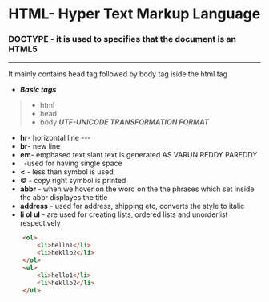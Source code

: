 # HTML- Hyper Text Markup Language
### DOCTYPE - it is used to specifies that the document is an HTML5 
---
It mainly contains  head tag followed by body tag iside the html tag
* ***Basic tags***
> * html
> * head  
> * body
***UTF-UNICODE TRANSFORMATION FORMAT***
* **hr**- horizontal line ---
* **br**- new line
* **em**- emphased text slant text is generated AS VARUN REDDY PAREDDY
* **&nbsp;** -used for having single space
* **&lt;** - less than symbol is used
* **&copy;** - copy right symbol is printed
* **abbr** - when we hover on the word on the the phrases which set inside the abbr displayes the title
* **address** - used for address, shipping etc, converts the style to italic
* **li ol ul** - are used for creating lists, ordered lists and unorderlist respectively  
```html 
    <ol>
        <li>hello1</li>
        <li>hekllo2</li>
    </ol> 
    <ul>
        <li>hello1</li>
        <li>hekllo2</li>
    </ul> 
```       


